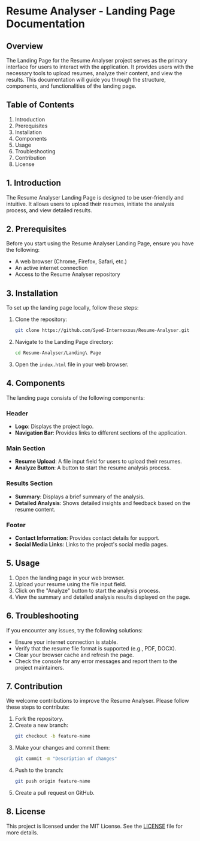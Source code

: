 # Resume Analyser - Landing Page Documentation

## Overview

The Landing Page for the Resume Analyser project serves as the primary interface for users to interact with the application. It provides users with the necessary tools to upload resumes, analyze their content, and view the results. This documentation will guide you through the structure, components, and functionalities of the landing page.

## Table of Contents
1. Introduction
2. Prerequisites
3. Installation
4. Components
5. Usage
6. Troubleshooting
7. Contribution
8. License

## 1. Introduction
The Resume Analyser Landing Page is designed to be user-friendly and intuitive. It allows users to upload their resumes, initiate the analysis process, and view detailed results.

## 2. Prerequisites
Before you start using the Resume Analyser Landing Page, ensure you have the following:
- A web browser (Chrome, Firefox, Safari, etc.)
- An active internet connection
- Access to the Resume Analyser repository

## 3. Installation
To set up the landing page locally, follow these steps:

1. Clone the repository:
    ```bash
    git clone https://github.com/Syed-Internexxus/Resume-Analyser.git
    ```
2. Navigate to the Landing Page directory:
    ```bash
    cd Resume-Analyser/Landing\ Page
    ```
3. Open the `index.html` file in your web browser.

## 4. Components
The landing page consists of the following components:

### Header
- **Logo**: Displays the project logo.
- **Navigation Bar**: Provides links to different sections of the application.

### Main Section
- **Resume Upload**: A file input field for users to upload their resumes.
- **Analyze Button**: A button to start the resume analysis process.

### Results Section
- **Summary**: Displays a brief summary of the analysis.
- **Detailed Analysis**: Shows detailed insights and feedback based on the resume content.

### Footer
- **Contact Information**: Provides contact details for support.
- **Social Media Links**: Links to the project's social media pages.

## 5. Usage
1. Open the landing page in your web browser.
2. Upload your resume using the file input field.
3. Click on the "Analyze" button to start the analysis process.
4. View the summary and detailed analysis results displayed on the page.

## 6. Troubleshooting
If you encounter any issues, try the following solutions:
- Ensure your internet connection is stable.
- Verify that the resume file format is supported (e.g., PDF, DOCX).
- Clear your browser cache and refresh the page.
- Check the console for any error messages and report them to the project maintainers.

## 7. Contribution
We welcome contributions to improve the Resume Analyser. Please follow these steps to contribute:
1. Fork the repository.
2. Create a new branch:
    ```bash
    git checkout -b feature-name
    ```
3. Make your changes and commit them:
    ```bash
    git commit -m "Description of changes"
    ```
4. Push to the branch:
    ```bash
    git push origin feature-name
    ```
5. Create a pull request on GitHub.

## 8. License
This project is licensed under the MIT License. See the [LICENSE](../LICENSE) file for more details.
